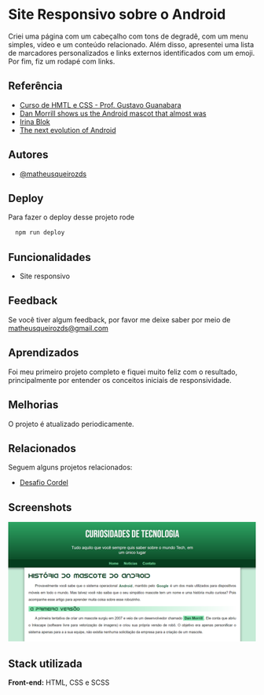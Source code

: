 # Site Responsivo sobre o Android

Criei uma página com um cabeçalho com tons de degradê, com um menu simples, vídeo e um conteúdo relacionado. Além disso, apresentei uma lista de marcadores personalizados e links externos identificados com um emoji. Por fim, fiz um rodapé com links.

## Referência

- [Curso de HMTL e CSS - Prof. Gustavo Guanabara](https://github.com/gustavoguanabara/html-css)
- [Dan Morrill shows us the Android mascot that almost was](https://androidcommunity.com/dan-morrill-shows-us-the-android-mascot-that-almost-was-20130103/)
- [Irina Blok](https://www.irinablok.com/)
- [The next evolution of Android](https://www.youtube.com/watch?v=l2UDgpLz20M)

## Autores

- [@matheusqueirozds](https://www.github.com/matheusqueirozds)

## Deploy

Para fazer o deploy desse projeto rode

```bash
  npm run deploy
```

## Funcionalidades

- Site responsivo

## Feedback

Se você tiver algum feedback, por favor me deixe saber por meio de matheusqueirozds@gmail.com

## Aprendizados

Foi meu primeiro projeto completo e fiquei muito feliz com o resultado, principalmente por entender os conceitos iniciais de responsividade.

## Melhorias

O projeto é atualizado periodicamente.

## Relacionados

Seguem alguns projetos relacionados:

- [Desafio Cordel](https://github.com/matheusqueirozds/desafio-cordel)

## Screenshots

![App Screenshot](/Screenshot_1.png)

## Stack utilizada

**Front-end:** HTML, CSS e SCSS
